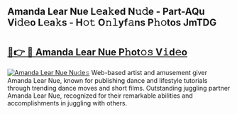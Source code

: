 ## Amanda Lear Nue L𝚎a𝚔ed N𝚞𝚍e - Part-AQu Vi𝚍𝚎o L𝚎a𝚔s - H𝚘𝚝 O𝚗𝚕yf𝚊ns P𝚑𝚘tos JmTDG

# <h2><a href="http://kf3z0xg.oniu.top/?m=Amanda+Lear+Nue">🔗👉 🔴 Amanda Lear Nue P𝚑ot𝚘𝚜 V𝚒d𝚎o</a></h2>

[![Amanda Lear Nue Nu𝚍e𝚜](https://i.imgur.com/0qMVB7G.gif)](http://kf3z0xg.oniu.top/?m=Amanda+Lear+Nue)
Web-based artist and amusement giver Amanda Lear Nue, known for publishing dance and lifestyle tutorials through trending dance moves and short films. Outstanding juggling partner Amanda Lear Nue, recognized for their remarkable abilities and accomplishments in juggling with others.  
